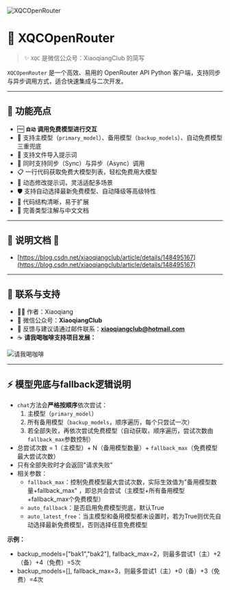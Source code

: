 ![XQCOpenRouter](https://gitee.com/xiaoqiangclub/xiaoqiangapps/raw/master/images/pypi/XQCOpenRouter.png)

# 🚀 XQCOpenRouter

> ✨ `XQC` 是微信公众号：XiaoqiangClub 的简写

`XQCOpenRouter` 是一个高效、易用的 OpenRouter API Python 客户端，支持同步与异步调用方式，适合快速集成与二次开发。

---

## 🌟 功能亮点

* 🆓   **`自动` 调用免费模型进行交互**
* 🧱 支持主模型（`primary_model`）、备用模型（`backup_models`）、自动免费模型三重兜底
* 📂 支持文件导入提示词
* 🔄 同时支持同步（Sync）与异步（Async）调用
* 📋 一行代码获取免费大模型列表，轻松免费用大模型
* 🔧 动态修改提示词，灵活适配多场景
* 🛡️ 支持自动选择最新免费模型、自动降级等高级特性
* 🧩 代码结构清晰，易于扩展
* 📝 完善类型注解与中文文档

---

## 📒 说明文档 📒

- [https://blog.csdn.net/xiaoqiangclub/article/details/148495167](https://blog.csdn.net/xiaoqiangclub/article/details/148495167)

---

## 💬 联系与支持

* 👨‍💻 作者：Xiaoqiang
* 📢 微信公众号：**XiaoqiangClub**
* 📧 反馈与建议请通过邮件联系：**[xiaoqiangclub@hotmail.com](mailto:xiaoqiangclub@hotmail.com)**
* ☕ **请我喝咖啡支持项目发展：**

![请我喝咖啡](https://gitee.com/xiaoqiangclub/xiaoqiangapps/raw/master/images/xiaoqiangclub_ad.png)

---

## ⚡ 模型兜底与fallback逻辑说明

- `chat`方法会**严格按顺序**依次尝试：
    1. 主模型（`primary_model`）
    2. 所有备用模型（`backup_models`，顺序遍历，每个只尝试一次）
    3. 若全部失败，再依次尝试免费模型（自动获取，顺序遍历，尝试次数由`fallback_max`参数控制）
- 总尝试次数 = 1（主模型）+ N（备用模型数量）+ `fallback_max`（免费模型最大尝试次数）
- 只有全部失败时才会返回"请求失败"
- 相关参数：
    - `fallback_max`：控制免费模型最大尝试次数，实际生效值为"备用模型数量+fallback_max"
      ，即总共会尝试（主模型+所有备用模型+fallback_max个免费模型）
    - `auto_fallback`：是否启用免费模型兜底，默认True
    - `auto_latest_free`：当主模型和备用模型都未设置时，若为True则优先自动选择最新免费模型，否则选择任意免费模型

**示例：**

- backup_models=["bak1","bak2"], fallback_max=2，则最多尝试1（主）+2（备）+4（免费）=5次
- backup_models=[], fallback_max=3，则最多尝试1（主）+0（备）+3（免费）=4次

